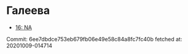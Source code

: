 # Галеева
- [16: NA](16.md)

Commit: 6ee7dbdce753eb679fb06e49e58c84a8fc7fc40b
 fetched at: 20201009-014714
